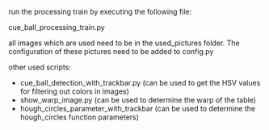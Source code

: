 run the processing train by executing the following file:

cue_ball_processing_train.py

all images which are used need to be in the used_pictures folder. The configuration of these pictures need to be added to config.py

other used scripts:

- cue_ball_detection_with_trackbar.py (can be used to get the HSV values for filtering out colors in images)
- show_warp_image.py (can be used to determine the warp of the table)
- hough_circles_parameter_with_trackbar (can be used to determine the hough_circles function parameters)